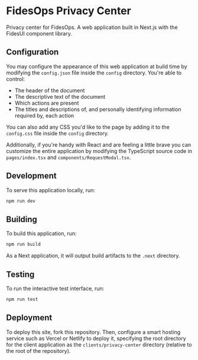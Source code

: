 # FidesOps Privacy Center

Privacy center for FidesOps. A web application built in Next.js with the FidesUI
component library.

## Configuration

You may configure the appearance of this web application at build time by modifying the `config.json` file inside the `config` directory. You're able to control:

- The header of the document
- The descriptive text of the document
- Which actions are present
- The titles and descriptions of, and personally identifying information required by, each action

You can also add any CSS you'd like to the page by adding it to the `config.css`
file inside the `config` directory.

Additionally, if you're handy with React and are feeling a little brave you can
customize the entire application by modifying the TypeScript source code in
`pages/index.tsx` and `components/RequestModal.tsx`.

## Development

To serve this application locally, run:

```bash
npm run dev
```

## Building

To build this application, run:

```bash
npm run build
```

As a Next application, it will output build artifacts to the `.next` directory.

## Testing

To run the interactive test interface, run:

```bash
npm run test
```

## Deployment

To deploy this site, fork this repository. Then, configure a smart hosting
service such as Vercel or Netlify to deploy it, specifying the root directory
for the client application as the `clients/privacy-center` directory (relative
to the root of the repository).
